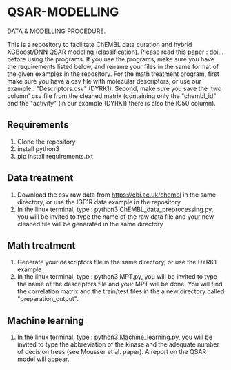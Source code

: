 # QSAR-MODELLING
DATA &amp; MODELLING PROCEDURE.

 This is a repository to facilitate ChEMBL data curation and hybrid XGBoost/DNN QSAR modeling (classification). Please read this paper : doi... before using the programs.
 If you use the programs, make sure you have the requirements listed below, and rename your files in the same format of the given examples in the repository.
 For the math treatment program, first make sure you have a csv file with molecular descriptors, or use our example : "Descriptors.csv" (DYRK1). Second, make sure you save the 'two column' csv file from the cleaned matrix (containing only the "chembl_id" and the "activity" (in our example (DYRK1) there is also the IC50 column). 


## Requirements
1. Clone the repository
2. install python3
3. pip install requirements.txt

## Data treatment
1. Download the csv raw data from https://ebi.ac.uk/chembl in the same directory, or use the IGF1R data example in the repository 
2. In the linux terminal, type : python3 ChEMBL_data_preprocessing.py, you will be invited to type the name of the raw data file and your new cleaned file will be generated in the same directory

## Math treatment
1. Generate your descriptors file in the same directory, or use the DYRK1 example
2. In the linux terminal, type : python3 MPT.py, you will be invited to type the name of the descriptors file and your MPT will be done. You will find the correlation matrix and the train/test files in the a new directory called "preparation_output".

## Machine learning
1. In the linux terminal, type : python3 Machine_learning.py, you will be invited to type the abbreviation of the kinase and the adequate number of decision trees (see Mousser et al. paper). A report on the QSAR model will appear. 
